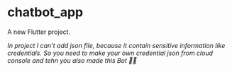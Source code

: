 # chatbot_app

A new Flutter project.
<p> <i>In project I can't add json file, because it contain sensitive information like credentials. So you need to make your own credential json from cloud console and tehn you also made this Bot 🤖🤖</i></p>

